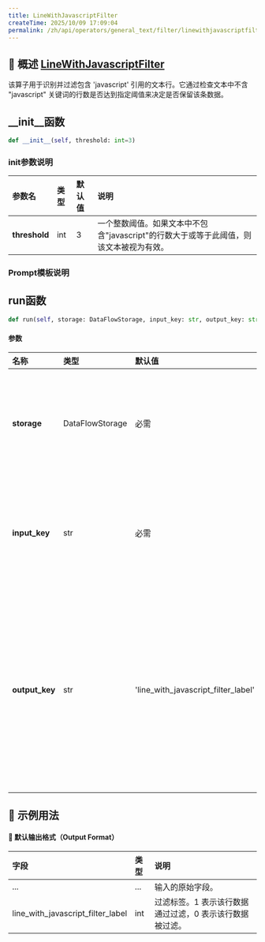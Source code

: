```yaml
---
title: LineWithJavascriptFilter
createTime: 2025/10/09 17:09:04
permalink: /zh/api/operators/general_text/filter/linewithjavascriptfilter/
---
```


## 📘 概述 [LineWithJavascriptFilter](https://github.com/OpenDCAI/DataFlow/blob/main/dataflow/operators/filter/line_with_javascript_filter.py)

该算子用于识别并过滤包含 'javascript' 引用的文本行。它通过检查文本中不含 "javascript" 关键词的行数是否达到指定阈值来决定是否保留该条数据。

## __init__函数

```python
def __init__(self, threshold: int=3)
```

### init参数说明

| 参数名 | 类型 | 默认值 | 说明 |
| :--- | :--- | :--- | :--- |
| **threshold** | int | 3 | 一个整数阈值。如果文本中不包含"javascript"的行数大于或等于此阈值，则该文本被视为有效。 |

### Prompt模板说明

## run函数

```python
def run(self, storage: DataFlowStorage, input_key: str, output_key: str='line_with_javascript_filter_label')
```

#### 参数

| 名称 | 类型 | 默认值 | 说明 |
| :--- | :--- | :--- | :--- |
| **storage** | DataFlowStorage | 必需 | 数据流存储实例，负责读取与写入数据。 |
| **input_key** | str | 必需 | 输入列名，对应待过滤的文本字段。 |
| **output_key** | str | 'line_with_javascript_filter_label' | 输出列名，用于存储过滤结果的标签（1表示通过，0表示被过滤）。 |

## 🧠 示例用法

#### 🧾 默认输出格式（Output Format）

| 字段 | 类型 | 说明 |
| :--- | :--- | :--- |
| ... | ... | 输入的原始字段。 |
| line_with_javascript_filter_label | int | 过滤标签。1 表示该行数据通过过滤，0 表示该行数据被过滤。 |
